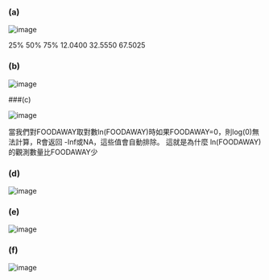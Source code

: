 ### (a) 

![image](https://github.com/user-attachments/assets/c83a5780-dcc3-411d-a3e8-3818908aa3d4)


  25%       50%       75% 
12.0400   32.5550   67.5025 
> 



### (b)

![image](https://github.com/user-attachments/assets/17517d81-c9c1-4fa5-a6fe-21fbb09126f6)



###(c) 


![image](https://github.com/user-attachments/assets/191b1cc5-eef2-4cef-9c83-32933f414a4b)

當我們對FOODAWAY取對數ln(FOODAWAY)時如果FOODAWAY=0，則log(0)無法計算，R會返回 -Inf或NA，這些值會自動排除。
這就是為什麼 ln(FOODAWAY)的觀測數量比FOODAWAY少


### (d) 

![image](https://github.com/user-attachments/assets/91579e9d-ca41-4328-a60f-673f311c69e1)




### (e) 

![image](https://github.com/user-attachments/assets/73b892f8-0d7a-44b9-940b-ab245f4cc215)



### (f)

![image](https://github.com/user-attachments/assets/f4972b11-e7a2-47a9-b73d-400449712133)

